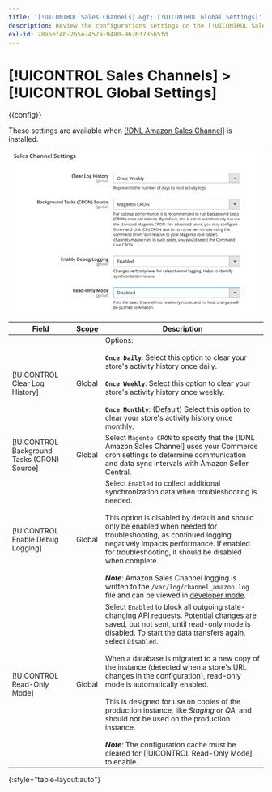 ```yaml
---
title: '[!UICONTROL Sales Channels] &gt; [!UICONTROL Global Settings]'
description: Review the configurations settings on the [!UICONTROL Sales Channels] &gt; [!UICONTROL Global Settings] page of the Commerce Admin.
exl-id: 28a5ef4b-265e-457a-9480-96763785b5fd
---
```

# [!UICONTROL Sales Channels] > [!UICONTROL Global Settings]

{{config}}

These settings are available when [[!DNL Amazon Sales Channel]](https://experienceleague.adobe.com/docs/commerce-channels/amazon/getting-started/install.html) is installed.

![Sales Channel Settings](./assets/config-sales-channel-global-settings.png)<!-- zoom -->

|Field|[Scope](../getting-started/websites-stores-views.md#scope-settings)|Description|
|-----|---------|------|
|[!UICONTROL Clear Log History]|Global|Options:<br/><br/>**`Once Daily`**: Select this option to clear your store's activity history once daily.<br/><br/>**`Once Weekly`**: Select this option to clear your store's activity history once weekly.<br/><br/>**`Once Monthly`**: (Default) Select this option to clear your store's activity history once monthly.|
|[!UICONTROL Background Tasks (CRON) Source]|Global|Select `Magento CRON` to specify that the [!DNL Amazon Sales Channel] uses your Commerce cron settings to determine communication and data sync intervals with Amazon Seller Central.|
|[!UICONTROL Enable Debug Logging]|Global|Select `Enabled` to collect additional synchronization data when troubleshooting is needed.<br/><br/>This option is disabled by default and should only be enabled when needed for troubleshooting, as continued logging negatively impacts performance. If enabled for troubleshooting, it should be disabled when complete.<br/><br/>**_Note_**: Amazon Sales Channel logging is written to the `/var/log/channel_amazon.log` file and can be viewed in [developer mode](https://docs.magento.com/user-guide/magento/installation-modes.html).|
|[!UICONTROL Read-Only Mode]|Global|Select `Enabled` to block all outgoing state-changing API requests. Potential changes are saved, but not sent, until read-only mode is disabled. To start the data transfers again, select `Disabled`.<br/><br/>When a database is migrated to a new copy of the instance (detected when a store's URL changes in the configuration), read-only mode is automatically enabled.<br/><br/>This is designed for use on copies of the production instance, like _Staging_ or _QA_, and should not be used on the production instance.<br/><br/>**_Note_**: The configuration cache must be cleared for [!UICONTROL Read-Only Mode] to enable.|

{:style="table-layout:auto"}
